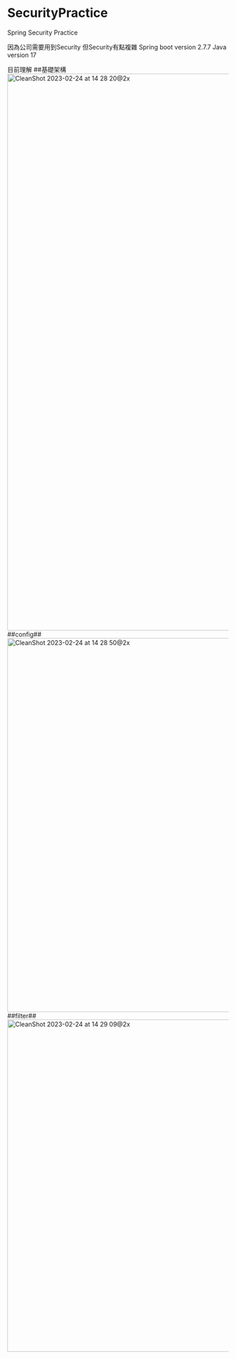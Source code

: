 # SecurityPractice
Spring Security Practice

因為公司需要用到Security 但Security有點複雜
Spring boot version 2.7.7
Java version 17

目前理解
##基礎架構
<img width="1264" alt="CleanShot 2023-02-24 at 14 28 20@2x" src="https://user-images.githubusercontent.com/100591800/221108054-b770c5f5-746e-4272-a1ea-ca169a7bdb31.png">
##config##
<img width="849" alt="CleanShot 2023-02-24 at 14 28 50@2x" src="https://user-images.githubusercontent.com/100591800/221108193-2634504f-c91f-4d4f-9aa9-11581088b81e.png">
##filter##
<img width="754" alt="CleanShot 2023-02-24 at 14 29 09@2x" src="https://user-images.githubusercontent.com/100591800/221108165-407bf971-98a3-4fdd-8a2f-7d8a5ea5881f.png">
